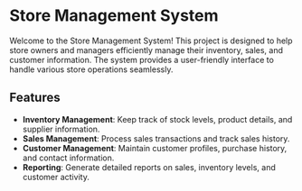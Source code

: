 # Store Management System

Welcome to the Store Management System! This project is designed to help store owners and managers efficiently manage their inventory, sales, and customer information. The system provides a user-friendly interface to handle various store operations seamlessly.

## Features
- **Inventory Management**: Keep track of stock levels, product details, and supplier information.
- **Sales Management**: Process sales transactions and track sales history.
- **Customer Management**: Maintain customer profiles, purchase history, and contact information.
- **Reporting**: Generate detailed reports on sales, inventory levels, and customer activity.
